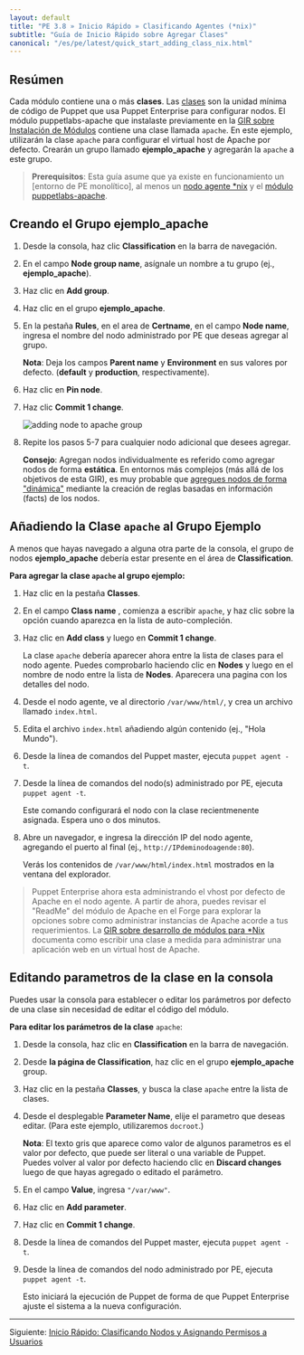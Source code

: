 ```yaml
---
layout: default
title: "PE 3.8 » Inicio Rápido » Clasificando Agentes (*nix)"
subtitle: "Guía de Inicio Rápido sobre Agregar Clases"
canonical: "/es/pe/latest/quick_start_adding_class_nix.html"
---
```



## Resúmen

[classification_selector]: ./images/quick/classification_selector.png
[apache_add_group]: ./images/quick/apache_add_group.png

Cada módulo contiene una o más **clases**. Las [clases](/puppet/3.8/reference/lang_classes.html) son la unidad mínima de código de Puppet que usa Puppet Enterprise para configurar nodos. El módulo puppetlabs-apache que instalaste previamente en la [GIR sobre Instalación de Módulos](./quick_start_module_install_nix.html) contiene una clase llamada `apache`. En este ejemplo, utilizarán la clase `apache` para configurar el virtual host de Apache por defecto. Crearán un grupo llamado __ejemplo_apache__ y agregarán la `apache` a este grupo.

> **Prerequisitos**: Esta guía asume que ya existe en funcionamiento un [entorno de PE monolítico], al menos un [nodo agente *nix](./quick_start_install_agents_nix.html) y el [módulo puppetlabs-apache](./quick_start_module_install_nix.html).


## Creando el Grupo ejemplo_apache

1. Desde la consola, haz clic __Classification__ en la barra de navegación.
2. En el campo __Node group name__, asígnale un nombre a tu grupo (ej., **ejemplo_apache**).
3. Haz clic en __Add group__.
4. Haz clic en el grupo __ejemplo_apache__.
5. En la pestaña __Rules__, en el area de __Certname__, en el campo __Node name__, ingresa el nombre del nodo administrado por PE que deseas agregar al grupo.

   **Nota**: Deja los campos **Parent name** y **Environment** en sus valores por defecto. (**default** y **production**, respectivamente).  

6. Haz clic en __Pin node__.
7. Haz clic __Commit 1 change__.

   ![adding node to apache group][apache_add_group]

8. Repite los pasos 5-7 para cualquier nodo adicional que desees agregar.

   **Consejo**: Agregan nodos individualmente es referido como agregar nodos de forma **estática**. En entornos más complejos (más allá de los objetivos de esta GIR), es muy probable que [agregues nodos de forma "dinámica"](./console_classes_groups.html#adding-nodes-dynamically) mediante la creación de reglas basadas en información (facts) de los nodos.


## Añadiendo la Clase `apache` al Grupo Ejemplo

A menos que hayas navegado a alguna otra parte de la consola, el grupo de nodos __ejemplo_apache__ debería estar presente en el área de __Classification__.

**Para agregar la clase `apache` al grupo ejemplo:**

1. Haz clic en la pestaña __Classes__.

2. En el campo __Class name__ , comienza a escribir `apache`, y haz clic sobre la opción cuando aparezca en la lista de auto-compleción.

3. Haz clic en __Add class__ y luego en __Commit 1 change__.

   La clase `apache` debería aparecer ahora entre la lista de clases para el nodo agente. Puedes comprobarlo haciendo clic en __Nodes__ y luego en el nombre de nodo entre la lista de __Nodes__. Aparecera una pagina con los detalles del nodo.

4. Desde el nodo agente, ve al directorio `/var/www/html/`, y crea un archivo llamado `index.html`.

5. Edita el archivo `index.html` añadiendo algún contenido (ej., "Hola Mundo").

6. Desde la línea de comandos del Puppet master, ejecuta `puppet agent -t`.

7. Desde la línea de comandos del nodo(s) administrado por PE, ejecuta `puppet agent -t`.

   Este comando configurará el nodo con la clase recientmenente asignada. Espera uno o dos minutos.

8. Abre un navegador, e ingresa la dirección IP del nodo agente, agregando el puerto al final (ej., `http://IPdeminodoagende:80`).

   Verás los contenidos de `/var/www/html/index.html` mostrados en la ventana del explorador.

> Puppet Enterprise  ahora esta administrando el vhost por defecto de Apache en el nodo agente. A partir de ahora, puedes revisar el "ReadMe" del módulo de Apache en el Forge para explorar la opciones sobre como administrar instancias de Apache acorde a tus requerimientos. La [GIR sobre desarrollo de módulos para *Nix](./quick_writing_nix.html) documenta como escribir una clase a medida para administrar una aplicación web en un virtual host de Apache.

## Editando parametros de la clase en la consola

Puedes usar la consola para establecer o editar los parámetros por defecto de una clase sin necesidad de editar el código del módulo.

**Para editar los parámetros de la clase** `apache`:

1. Desde la consola, haz clic en __Classification__ en la barra de navegación.
2. Desde __la página de Classification__, haz clic en el grupo __ejemplo_apache__ group.
3. Haz clic en la pestaña __Classes__, y busca la clase `apache` entre la lista de clases.

4. Desde el desplegable __Parameter Name__, elije el parametro que deseas editar. (Para este ejemplo, utilizaremos `docroot`.)

   **Nota**:  El texto gris que aparece como valor de algunos parametros es el valor por defecto, que puede ser literal o una variable de Puppet. Puedes volver al valor por defecto haciendo clic en __Discard changes__ luego de que hayas agregado o editado el parámetro.

5. En el campo __Value__, ingresa `"/var/www"`.
6. Haz clic en __Add parameter__.
7. Haz clic en __Commit 1 change__.
8. Desde la línea de comandos del Puppet master, ejecuta `puppet agent -t`.
9. Desde la línea de comandos del nodo administrado por PE, ejecuta `puppet agent -t`.

   Esto iniciará la ejecución de Puppet de forma de que Puppet Enterprise ajuste el sistema a la nueva configuración.

----------

Siguiente: [Inicio Rápido: Clasificando Nodos y Asignando Permisos a Usuarios](./quick_start_nc_rbac.html)
